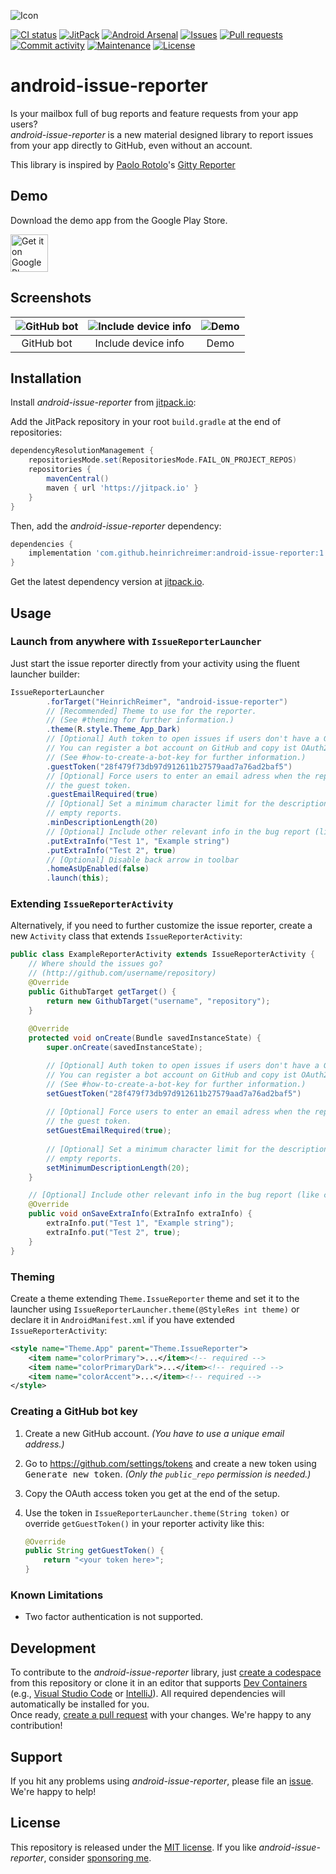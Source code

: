 ![Icon](http://i.imgur.com/CoPArlm.png)

[![CI status](https://img.shields.io/github/actions/workflow/status/heinrichreimer/android-issue-reporter/ci.yml?branch=master&style=flat-square)](https://github.com/heinrichreimer/android-issue-reporter/actions/workflows/ci.yml)
[![JitPack](https://img.shields.io/jitpack/version/com.github.heinrichreimer/android-issue-reporter?label=JitPack&style=flat-square)](https://jitpack.io/#com.github.heinrichreimer/android-issue-reporter)
[![Android Arsenal](https://img.shields.io/badge/Android%20Arsenal-android--issue--reporter-blue.svg?style=flat-square)](https://android-arsenal.com/details/1/3413)
[![Issues](https://img.shields.io/github/issues/heinrichreimer/android-issue-reporter?style=flat-square)](https://github.com/heinrichreimer/android-issue-reporter/issues)
[![Pull requests](https://img.shields.io/github/issues-pr/heinrichreimer/android-issue-reporter?style=flat-square)](https://github.com/heinrichreimer/android-issue-reporter/pulls)
[![Commit activity](https://img.shields.io/github/commit-activity/m/heinrichreimer/android-issue-reporter?style=flat-square)](https://github.com/heinrichreimer/android-issue-reporter/commits)
[![Maintenance](https://img.shields.io/maintenance/yes/2024?style=flat-square)](https://github.com/heinrichreimer/android-issue-reporter/graphs/contributors)
[![License](https://img.shields.io/github/license/heinrichreimer/android-issue-reporter?style=flat-square)](LICENSE)

# android-issue-reporter

Is your mailbox full of bug reports and feature requests from your app users? \
_android-issue-reporter_ is a new material designed library to report issues from your app directly to GitHub, even without an account.

This library is inspired by [Paolo Rotolo](https://github.com/PaoloRotolo)'s [Gitty Reporter](https://github.com/PaoloRotolo/GittyReporter)

## Demo

Download the demo app from the Google Play Store.

<a href="https://play.google.com/store/apps/details?id=com.heinrichreimersoftware.androidissuereporter.example">
	<img alt="Get it on Google Play" src="https://play.google.com/intl/en_us/badges/images/generic/en-play-badge.png" height="60" />
</a>

## Screenshots

| ![GitHub bot](http://i.imgur.com/ADkPQMo.png) | ![Include device info](http://i.imgur.com/fcFmJ5E.png) | ![Demo](http://i.imgur.com/dJYonBW.png) |
|:-:|:-:|:-:|
| GitHub bot | Include device info | Demo |

## Installation

Install _android-issue-reporter_ from [jitpack.io](https://jitpack.io/#com.github.heinrichreimer/android-issue-reporter):

Add the JitPack repository in your root `build.gradle` at the end of repositories:

```gradle
dependencyResolutionManagement {
    repositoriesMode.set(RepositoriesMode.FAIL_ON_PROJECT_REPOS)
    repositories {
        mavenCentral()
        maven { url 'https://jitpack.io' }
    }
}

```

Then, add the _android-issue-reporter_ dependency:

```gradle
dependencies {
    implementation 'com.github.heinrichreimer:android-issue-reporter:1.4'
}
```

Get the latest dependency version at [jitpack.io](https://jitpack.io/#com.github.heinrichreimer/android-issue-reporter).


## Usage

### Launch from anywhere with `IssueReporterLauncher`

Just start the issue reporter directly from your activity using the fluent launcher builder:

```java
IssueReporterLauncher
        .forTarget("HeinrichReimer", "android-issue-reporter")
        // [Recommended] Theme to use for the reporter. 
        // (See #theming for further information.)
        .theme(R.style.Theme_App_Dark)
        // [Optional] Auth token to open issues if users don't have a GitHub account
        // You can register a bot account on GitHub and copy ist OAuth2 token here.
        // (See #how-to-create-a-bot-key for further information.)
        .guestToken("28f479f73db97d912611b27579aad7a76ad2baf5")
        // [Optional] Force users to enter an email adress when the report is sent using
        // the guest token.
        .guestEmailRequired(true)
        // [Optional] Set a minimum character limit for the description to filter out
        // empty reports.
        .minDescriptionLength(20)
        // [Optional] Include other relevant info in the bug report (like custom variables)
        .putExtraInfo("Test 1", "Example string")
        .putExtraInfo("Test 2", true)
        // [Optional] Disable back arrow in toolbar
        .homeAsUpEnabled(false)
        .launch(this);
```

### Extending `IssueReporterActivity`

Alternatively, if you need to further customize the issue reporter, create a new `Activity` class that extends `IssueReporterActivity`:

```java
public class ExampleReporterActivity extends IssueReporterActivity {
    // Where should the issues go?
    // (http://github.com/username/repository)
    @Override
    public GithubTarget getTarget() {
        return new GithubTarget("username", "repository");
    }
    
    @Override
    protected void onCreate(Bundle savedInstanceState) {
        super.onCreate(savedInstanceState);

        // [Optional] Auth token to open issues if users don't have a GitHub account
        // You can register a bot account on GitHub and copy ist OAuth2 token here.
        // (See #how-to-create-a-bot-key for further information.)
        setGuestToken("28f479f73db97d912611b27579aad7a76ad2baf5")
        
        // [Optional] Force users to enter an email adress when the report is sent using
        // the guest token.
        setGuestEmailRequired(true);
        
        // [Optional] Set a minimum character limit for the description to filter out
        // empty reports.
        setMinimumDescriptionLength(20);
    }

    // [Optional] Include other relevant info in the bug report (like custom variables)
    @Override
    public void onSaveExtraInfo(ExtraInfo extraInfo) {
        extraInfo.put("Test 1", "Example string");
        extraInfo.put("Test 2", true);
    }
}
```

### Theming
Create a theme extending `Theme.IssueReporter` theme and set it to the launcher using `IssueReporterLauncher.theme(@StyleRes int theme)` or declare it in `AndroidManifest.xml` if you have extended `IssueReporterActivity`:

```xml
<style name="Theme.App" parent="Theme.IssueReporter">
    <item name="colorPrimary">...</item><!-- required -->
    <item name="colorPrimaryDark">...</item><!-- required -->
    <item name="colorAccent">...</item><!-- required -->
</style>
```

### Creating a GitHub bot key

1.  Create a new GitHub account. _(You have to use a unique email address.)_

2.  Go to https://github.com/settings/tokens and create a new token using <kbd>Generate new token</kbd>. _(Only the `public_repo` permission is needed.)_

3.  Copy the OAuth access token you get at the end of the setup.

4.  Use the token in `IssueReporterLauncher.theme(String token)` or override `getGuestToken()` in your reporter activity like this:
    
    ```java
    @Override
    public String getGuestToken() {
        return "<your token here>";
    }
    ```

### Known Limitations
- Two factor authentication is not supported.

## Development

To contribute to the _android-issue-reporter_ library, just [create a codespace](https://codespaces.new/heinrichreimer/android-issue-reporter) from this repository or clone it in an editor that supports [Dev Containers](https://containers.dev/) (e.g., [Visual Studio Code](https://code.visualstudio.com/learn/develop-cloud/containers) or [IntelliJ](https://www.jetbrains.com/help/idea/connect-to-devcontainer.html)).
All required dependencies will automatically be installed for you. \
Once ready, [create a pull request](https://github.com/heinrichreimer/android-issue-reporter/compare) with your changes. We're happy to any contribution!

## Support

If you hit any problems using _android-issue-reporter_, please file an [issue](https://github.com/heinrichreimer/android-issue-reporter/issues). We're happy to help!

## License

This repository is released under the [MIT license](LICENSE).
If you like _android-issue-reporter_, consider [sponsoring me](https://github.com/sponsors/heinrichreimer).
